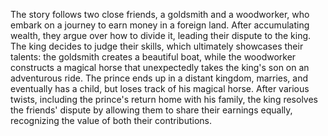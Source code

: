 The story follows two close friends, a goldsmith and a woodworker, who embark on a journey to earn money in a foreign land. After accumulating wealth, they argue over how to divide it, leading their dispute to the king. The king decides to judge their skills, which ultimately showcases their talents: the goldsmith creates a beautiful boat, while the woodworker constructs a magical horse that unexpectedly takes the king's son on an adventurous ride. The prince ends up in a distant kingdom, marries, and eventually has a child, but loses track of his magical horse. After various twists, including the prince's return home with his family, the king resolves the friends' dispute by allowing them to share their earnings equally, recognizing the value of both their contributions.